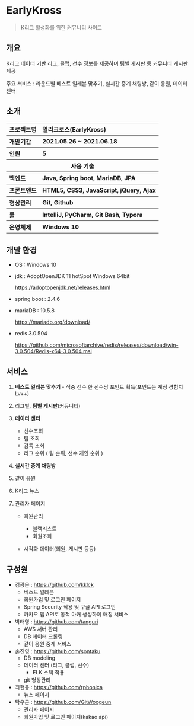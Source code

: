 # EarlyKross
> K리그 활성화를 위한 커뮤니티 사이트



## 개요

K리그 데이터 기반 리그, 클럽, 선수 정보를 제공하며 팀별 게시판 등 커뮤니티 게시판 제공

주요 서비스 : 라운드별 베스트 일레븐 맞추기, 실시간 중계 채팅방, 같이 응원, 데이터 센터



## 소개

<table class="tg">
    <tr align="left">
      <th>프로젝트명</th>
      <th>얼리크로스(EarlyKross)</th>
    </tr>
    <tr align="left">
      <th>개발기간</th>
      <th>2021.05.26 ~ 2021.06.18</th>
    </tr>
    <tr align="left">
      <th>인원</th>
      <th>5</th>
    </tr>
    <tr>
      <th colspan="2">사용 기술</th>
    </tr>
    <tr align="left">
      <th>백엔드</th>
      <th>Java, Spring boot, MariaDB, JPA</th>
    </tr>
    <tr align="left">
      <th>프론트엔드</th>
      <th>HTML5, CSS3, JavaScript, jQuery, Ajax</th>
    </tr>
    <tr align="left">
      <th>형상관리</th>
      <th>Git, Github</th>
    </tr>
    <tr align="left">
      <th>툴</th>
      <th>IntelliJ, PyCharm, Git Bash, Typora</th>
    </tr>
    <tr align="left">
      <th>운영체제</th>
      <th>Windows 10</th>
    </tr>
  </table>



## 개발 환경

- OS : Windows 10

- jdk : AdoptOpenJDK 11 hotSpot Windows 64bit

  https://adoptopenjdk.net/releases.html

- spring boot : 2.4.6

- mariaDB : 10.5.8

  https://mariadb.org/download/

- redis 3.0.504

  https://github.com/microsoftarchive/redis/releases/download/win-3.0.504/Redis-x64-3.0.504.msi



## 서비스

1. **베스트 일레븐 맞추기** - 적중 선수 한 선수당 포인트 획득(포인트는 계정 경험치 Lv++)

2. 리그별, **팀별 게시판**(커뮤니티)

3. **데이터 센터**

   - 선수조회
   - 팀 조회
   - 감독 조회
   - 리그 순위 ( 팀 순위, 선수 개인 순위 )

4. **실시간 중계 채팅방**

5. 같이 응원

8. K리그 뉴스

9. 관리자 페이지

   - 회원관리

     - 블랙리스트
     - 회원조회

   - 시각화 데이터(회원, 게시판 등등)

     

## 구성원

- 김광운 : https://github.com/kklck
  - 베스트 일레븐
  - 회원가입 및 로그인 페이지
  - Spring Security 적용 및 구글 API 로그인
  - 카카오 맵 API로 동적 마커 생성하여 매칭 서비스
- 박태영 : https://github.com/tanguri
  - AWS 서버 관리
  - DB 데이터 크롤링
  - 같이 응원 중계 서비스
- 손진영 : https://github.com/sontaku
  - DB modeling
  - 데이터 센터 (리그, 클럽, 선수)
    - ELK 스택 적용
  - git 형상관리
- 최현웅 : https://github.com/rphonica
  - 뉴스 페이지
- 탁우근 : https://github.com/GitWoogeun
  - 관리자 페이지
  - 회원가입 및 로그인 페이지(kakao api)
